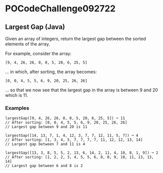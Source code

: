 # POCodeChallenge092722

## Largest Gap (Java)

Given an array of integers, return the largest gap between the sorted elements
of the array.

For example, consider the array:
```
[9, 4, 26, 26, 0, 0, 5, 20, 6, 25, 5]
```
... in which, after sorting, the array becomes:

```
[0, 0, 4, 5, 5, 6, 9, 20, 25, 26, 26]
```
... so that we now see that the largest gap in the array is between 9 and 20
which is 11.

### Examples

```
largestGap([9, 4, 26, 26, 0, 0, 5, 20, 6, 25, 5]) ➞ 11
// After sorting: [0, 0, 4, 5, 5, 6, 9, 20, 25, 26, 26]
// Largest gap between 9 and 20 is 11
```
 
```
largestGap([14, 13, 7, 1, 4, 12, 3, 7, 7, 12, 11, 5, 7]) ➞ 4
// After sorting: [1, 3, 4, 5, 7, 7, 7, 7, 11, 12, 12, 13, 14]
// Largest gap between 7 and 11 is 4
```
 
```
largestGap([13, 3, 8, 5, 5, 2, 13, 6, 14, 2, 11, 4, 10, 8, 1, 9]) ➞ 2
// After sorting: [1, 2, 2, 3, 4, 5, 5, 6, 8, 8, 9, 10, 11, 13, 13, 14]
// Largest gap between 6 and 8 is 2
```